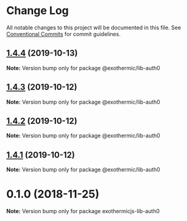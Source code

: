 # Change Log

All notable changes to this project will be documented in this file.
See [Conventional Commits](https://conventionalcommits.org) for commit guidelines.

## [1.4.4](https://github.com/suhay/exothermicjs/tree/master/packages/exothermicjs-lib-auth0/compare/v1.4.3...v1.4.4) (2019-10-13)

**Note:** Version bump only for package @exothermic/lib-auth0





## [1.4.3](https://github.com/suhay/exothermicjs/tree/master/packages/exothermicjs-lib-auth0/compare/v1.4.1...v1.4.3) (2019-10-12)

**Note:** Version bump only for package @exothermic/lib-auth0





## [1.4.2](https://github.com/suhay/exothermicjs/tree/master/packages/exothermicjs-lib-auth0/compare/v1.4.1...v1.4.2) (2019-10-12)

**Note:** Version bump only for package @exothermic/lib-auth0





## [1.4.1](https://github.com/suhay/exothermicjs/tree/master/packages/exothermicjs-lib-auth0/compare/v1.4.0...v1.4.1) (2019-10-12)

**Note:** Version bump only for package @exothermic/lib-auth0





# 0.1.0 (2018-11-25)

**Note:** Version bump only for package exothermicjs-lib-auth0
